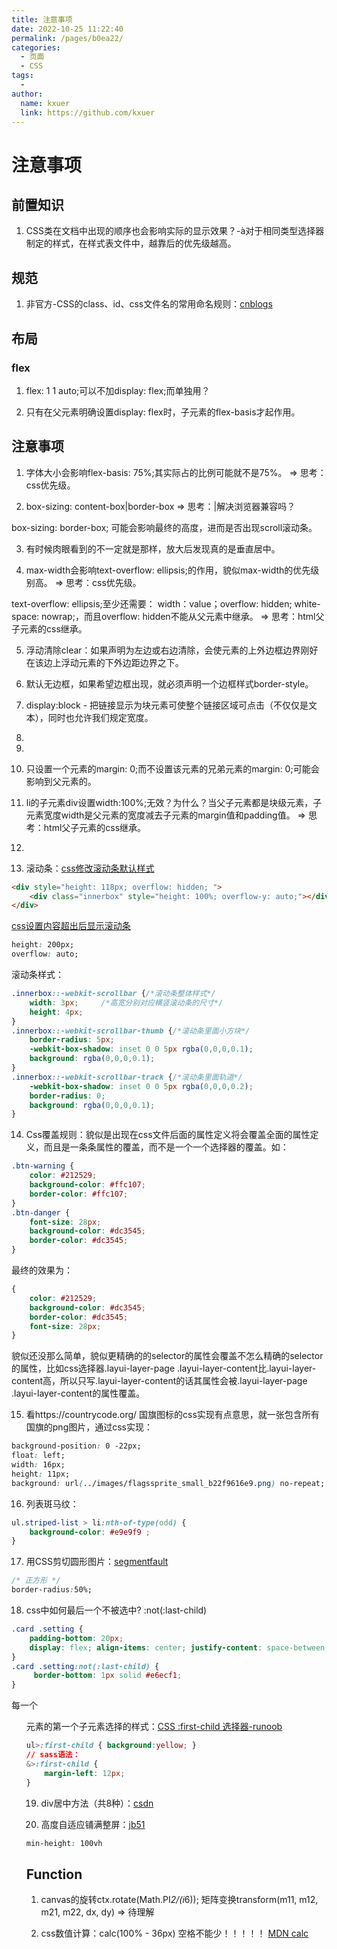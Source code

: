 ```yaml
---
title: 注意事项
date: 2022-10-25 11:22:40
permalink: /pages/b0ea22/
categories:
  - 页面
  - CSS
tags:
  - 
author: 
  name: kxuer
  link: https://github.com/kxuer
---
```

# 注意事项

## 前置知识

1. CSS类在文档中出现的顺序也会影响实际的显示效果？-à对于相同类型选择器制定的样式，在样式表文件中，越靠后的优先级越高。


## 规范

1. 非官方-CSS的class、id、css文件名的常用命名规则：[cnblogs](https://www.cnblogs.com/mcad/archive/2012/09/25/2701480.html)


## 布局

### flex

1. flex: 1 1 auto;可以不加display: flex;而单独用？

2. 只有在父元素明确设置display: flex时，子元素的flex-basis才起作用。

## 注意事项

1. 字体大小会影响flex-basis: 75%;其实际占的比例可能就不是75%。  =>  思考：css优先级。

2. box-sizing: content-box|border-box  =>  思考：|解决浏览器兼容吗？

box-sizing: border-box; 可能会影响最终的高度，进而是否出现scroll滚动条。

3. 有时候肉眼看到的不一定就是那样，放大后发现真的是垂直居中。

4. max-width会影响text-overflow: ellipsis;的作用，貌似max-width的优先级别高。  =>  思考：css优先级。

text-overflow: ellipsis;至少还需要： width：value；overflow: hidden; white-space: nowrap;，而且overflow: hidden不能从父元素中继承。  =>  思考：html父子元素的css继承。

5. 浮动清除clear：如果声明为左边或右边清除，会使元素的上外边框边界刚好在该边上浮动元素的下外边距边界之下。

6. 默认无边框，如果希望边框出现，就必须声明一个边框样式border-style。

7. display:block - 把链接显示为块元素可使整个链接区域可点击（不仅仅是文本），同时也允许我们规定宽度。

8. 

9. 

10. 只设置一个元素的margin: 0;而不设置该元素的兄弟元素的margin: 0;可能会影响到父元素的。

11. li的子元素div设置width:100%;无效？为什么？当父子元素都是块级元素，子元素宽度width是父元素的宽度减去子元素的margin值和padding值。    =>  思考：html父子元素的css继承。

12. 

13. 滚动条：[css修改滚动条默认样式](https://www.cnblogs.com/juqian/p/6273808.html)

```html
<div style="height: 118px; overflow: hidden; ">
    <div class="innerbox" style="height: 100%; overflow-y: auto;"></div>
</div>
```

[css设置内容超出后显示滚动条](https://jingyan.baidu.com/article/8065f87fe90f3b6230249802.html)

```css
height: 200px;
overflow: auto;
```

滚动条样式：

```css
.innerbox::-webkit-scrollbar {/*滚动条整体样式*/
    width: 3px;     /*高宽分别对应横竖滚动条的尺寸*/
    height: 4px;
}
.innerbox::-webkit-scrollbar-thumb {/*滚动条里面小方块*/
    border-radius: 5px;
    -webkit-box-shadow: inset 0 0 5px rgba(0,0,0,0.1);
    background: rgba(0,0,0,0.1);
}
.innerbox::-webkit-scrollbar-track {/*滚动条里面轨道*/
    -webkit-box-shadow: inset 0 0 5px rgba(0,0,0,0.2);
    border-radius: 0;
    background: rgba(0,0,0,0.1);
}
```

14. Css覆盖规则：貌似是出现在css文件后面的属性定义将会覆盖全面的属性定义，而且是一条条属性的覆盖，而不是一个一个选择器的覆盖。如：

```css
.btn-warning {
    color: #212529;
    background-color: #ffc107;
    border-color: #ffc107;
}
.btn-danger {
    font-size: 28px;   
    background-color: #dc3545;
    border-color: #dc3545;
}
```

最终的效果为：

```css
{
    color: #212529;
    background-color: #dc3545;
    border-color: #dc3545;
    font-size: 28px;   
}
```

貌似还没那么简单，貌似更精确的的selector的属性会覆盖不怎么精确的selector的属性，比如css选择器.layui-layer-page .layui-layer-content比.layui-layer-content高，所以只写.layui-layer-content的话其属性会被.layui-layer-page .layui-layer-content的属性覆盖。

15. 看https://countrycode.org/ 国旗图标的css实现有点意思，就一张包含所有国旗的png图片，通过css实现：

```css
background-position: 0 -22px;
float: left;
width: 16px;
height: 11px;
background: url(../images/flagssprite_small_b22f9616e9.png) no-repeat;
```

16. 列表斑马纹：

```css
ul.striped-list > li:nth-of-type(odd) { 
    background-color: #e9e9f9 ; 
}
```

17. 用CSS剪切圆形图片：[segmentfault](https://segmentfault.com/a/1190000003931845)
```css
/* 正方形 */
border-radius:50%;
```

18. css中如何最后一个不被选中? :not(:last-child)
```css
.card .setting {
    padding-bottom: 20px;
    display: flex; align-items: center; justify-content: space-between;
}
.card .setting:not(:last-child) {
     border-bottom: 1px solid #e6ecf1;
}
```

每一个<ul>元素的第一个子元素选择的样式：[CSS :first-child 选择器-runoob](https://www.runoob.com/cssref/sel-firstchild.html)
```css
ul>:first-child { background:yellow; }
// sass语法：
&>:first-child {
    margin-left: 12px;
}
```

19. div居中方法（共8种）：[csdn](https://blog.csdn.net/weixin_40013817/article/details/101165600)

20. 高度自适应铺满整屏：[jb51](https://www.jb51.net/css/753376.html)
```css
min-height: 100vh
```


## Function

1. canvas的旋转ctx.rotate(Math.PI*2/(i*6)); 矩阵变换transform(m11, m12, m21, m22, dx, dy)  =>  待理解

2. css数值计算：calc(100% - 36px) 空格不能少！！！！！ [MDN calc](https://developer.mozilla.org/en-US/docs/Web/CSS/calc)
